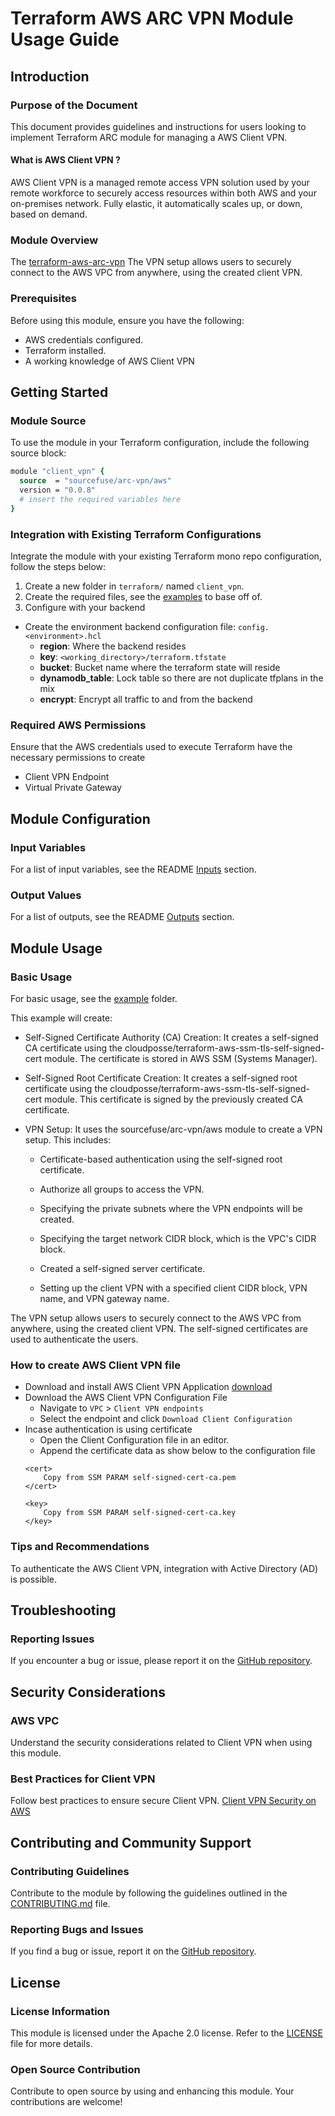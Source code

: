 # Terraform AWS ARC VPN Module Usage Guide

## Introduction

### Purpose of the Document

This document provides guidelines and instructions for users looking to implement Terraform ARC module for managing a AWS Client VPN.

#### What is AWS Client VPN ? 
AWS Client VPN is a managed remote access VPN solution used by your remote workforce to securely access resources within both AWS and your on-premises network. Fully elastic, it automatically scales up, or down, based on demand.

### Module Overview

The [terraform-aws-arc-vpn](https://github.com/sourcefuse/terraform-aws-arc-vpn) The VPN setup allows users to securely connect to the AWS VPC from anywhere, using the created client VPN.

### Prerequisites

Before using this module, ensure you have the following:

- AWS credentials configured.
- Terraform installed.
- A working knowledge of AWS Client VPN

## Getting Started

### Module Source

To use the module in your Terraform configuration, include the following source block:

```tcl
module "client_vpn" {
  source  = "sourcefuse/arc-vpn/aws"
  version = "0.0.8"
  # insert the required variables here
}
```

### Integration with Existing Terraform Configurations

Integrate the module with your existing Terraform mono repo configuration, follow the steps below:

1. Create a new folder in `terraform/` named `client_vpn`.
2. Create the required files, see the [examples](https://github.com/sourcefuse/terraform-aws-arc-vpn/tree/main/examples/simple) to base off of.
3. Configure with your backend
  - Create the environment backend configuration file: `config.<environment>.hcl`
    - **region**: Where the backend resides
    - **key**: `<working_directory>/terraform.tfstate`
    - **bucket**: Bucket name where the terraform state will reside
    - **dynamodb_table**: Lock table so there are not duplicate tfplans in the mix
    - **encrypt**: Encrypt all traffic to and from the backend

### Required AWS Permissions

Ensure that the AWS credentials used to execute Terraform have the necessary permissions to create 
 - Client VPN Endpoint
 - Virtual Private Gateway

## Module Configuration

### Input Variables

For a list of input variables, see the README [Inputs](https://github.com/sourcefuse/terraform-aws-arc-vpn?tab=readme-ov-file#inputs) section.

### Output Values

For a list of outputs, see the README [Outputs](https://github.com/sourcefuse/terraform-aws-arc-vpn?tab=readme-ov-file#outputs) section.

## Module Usage

### Basic Usage

For basic usage, see the [example](https://github.com/sourcefuse/terraform-aws-arc-vpn/tree/main/example) folder.

This example will create:

- Self-Signed Certificate Authority (CA) Creation: It creates a self-signed CA certificate using the cloudposse/terraform-aws-ssm-tls-self-signed-cert module. The certificate is stored in AWS SSM (Systems Manager).

- Self-Signed Root Certificate Creation: It creates a self-signed root certificate using the cloudposse/terraform-aws-ssm-tls-self-signed-cert module. This certificate is signed by the previously created CA certificate.

- VPN Setup: It uses the sourcefuse/arc-vpn/aws module to create a VPN setup. This includes:

	- Certificate-based authentication using the self-signed root certificate.

	- Authorize all groups to access the VPN.

	- Specifying the private subnets where the VPN endpoints will be created.

	- Specifying the target network CIDR block, which is the VPC's CIDR block.

	- Created a self-signed server certificate.

	- Setting up the client VPN with a specified client CIDR block, VPN name, and VPN gateway name.

The VPN setup allows users to securely connect to the AWS VPC from anywhere, using the created client VPN. The self-signed certificates are used to authenticate the users.

### How to create AWS Client VPN file
- Download and install AWS Client VPN Application [download](https://aws.amazon.com/vpn/client-vpn-download/)
- Download the AWS Client VPN Configuration File
	- Navigate to `VPC` > `Client VPN endpoints`
	- Select the endpoint and click `Download Client Configuration`
- Incase authentication is using certificate
	- Open the Client Configuration file in an editor.
	- Append the certificate data as show below to the configuration file
	```
	<cert>
		Copy from SSM PARAM self-signed-cert-ca.pem
	</cert>

	<key>
		Copy from SSM PARAM self-signed-cert-ca.key
	</key>
	```



### Tips and Recommendations

To authenticate the AWS Client VPN, integration with Active Directory (AD) is possible.

## Troubleshooting

### Reporting Issues

If you encounter a bug or issue, please report it on the [GitHub repository](https://github.com/sourcefuse/terraform-aws-arc-vpn/issues).

## Security Considerations

### AWS VPC

Understand the security considerations related to Client VPN when using this module.

### Best Practices for Client VPN

Follow best practices to ensure secure Client VPN.
[Client VPN Security on AWS](https://docs.aws.amazon.com/vpn/latest/clientvpn-admin/security-best-practices.html)

## Contributing and Community Support

### Contributing Guidelines

Contribute to the module by following the guidelines outlined in the [CONTRIBUTING.md](https://github.com/sourcefuse/terraform-aws-arc-vpn/blob/main/CONTRIBUTING.md) file.

### Reporting Bugs and Issues

If you find a bug or issue, report it on the [GitHub repository](https://github.com/sourcefuse/terraform-aws-arc-vpn/issues).

## License

### License Information

This module is licensed under the Apache 2.0 license. Refer to the [LICENSE](https://github.com/sourcefuse/terraform-aws-arc-vpn/blob/main/LICENSE) file for more details.

### Open Source Contribution

Contribute to open source by using and enhancing this module. Your contributions are welcome!
